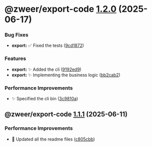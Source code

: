 # @zweer/export-code [1.2.0](https://github.com/Zweer/utils/compare/@zweer/export-code@1.1.1...@zweer/export-code@1.2.0) (2025-06-17)


### Bug Fixes

* **export:** :white_check_mark: Fixed the tests ([9cd1872](https://github.com/Zweer/utils/commit/9cd1872b5b8063efd742e2e1e9efbe940b3c41f9))


### Features

* **export:** :sparkles: Added the cli ([9192ed9](https://github.com/Zweer/utils/commit/9192ed9bba25b24314ad5f3d9d15b8c8ddc6eac5))
* **export:** :sparkles: Implementing the business logic ([bb2cab2](https://github.com/Zweer/utils/commit/bb2cab2feee279639e0a23c48253cb28ce10761e))


### Performance Improvements

* :sparkles: Specified the cli bin ([3c9810a](https://github.com/Zweer/utils/commit/3c9810a4755e518061a601b34e6958787adda8c1))

## @zweer/export-code [1.1.1](https://github.com/Zweer/utils/compare/@zweer/export-code@1.1.0...@zweer/export-code@1.1.1) (2025-06-11)


### Performance Improvements

* :memo: Updated all the readme files ([c805cbb](https://github.com/Zweer/utils/commit/c805cbb7a9258c15cd4b57333679b28b6eaf1c77))
